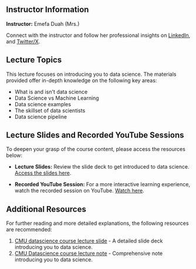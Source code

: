## Instructor Information

**Instructor:** Emefa Duah (Mrs.)

Connect with the instructor and follow her professional insights on [LinkedIn](https://www.linkedin.com/in/emefaduah/), and [Twitter/X](https://twitter.com/EmefaDuah).

## Lecture Topics
This lecture focuses on introducing you to data science. The materials provided offer in-depth knowledge on the following key areas:

- What is and isn't data science
- Data Science vs Machine Learning
- Data science examples
- The skillset of data scientists
- Data science pipeline


## Lecture Slides and Recorded YouTube Sessions

To deepen your grasp of the course content, please access the resources below:

- **Lecture Slides:** Review the slide deck to get introduced to data science. [Access the slides here](https://drive.google.com/file/d/1Oka9vKS0UrYQ8tFOXnjdTCEX8Wxp7s1L/view).

- **Recorded YouTube Session:** For a more interactive learning experience, watch the recorded session on YouTube. [Watch here](https://www.youtube.com/live/qS06KyI49q0).


## Additional Resources
For further reading and more detailed explanations, the following resources are recommended:
1. [CMU datascience course lecture slide](http://www.datasciencecourse.org/slides/15388_S22_Lecture_1_intro.pdf) - A detailed slide deck introducing you to data science.
2. [CMU Datascience course lecture note](http://www.datasciencecourse.org/notes/intro/) - Comprehensive note introducing you to data science.